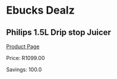 
# Ebucks Dealz
## Philips 1.5L Drip stop Juicer
[Product Page](https://www.ebucks.com/web/shop/productSelected.do?prodId=994916197&catId=1158501552)

Price: R1099.00

Savings: 100.0


	